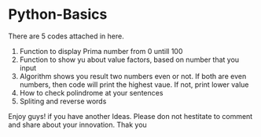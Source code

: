 # Python-Basics

There are 5 codes attached in here. 

1. Function to display Prima number from 0 untill 100
2. Function to show yu about value factors, based on number that you input
3. Algorithm shows you result two numbers even or not. If both are even numbers, then code will print the highest vaue. If not, print lower value
4. How to check polindrome at your sentences
5. Spliting and reverse words

Enjoy guys! if you have another Ideas. Please don not hestitate to comment and share about your innovation. Thak you
